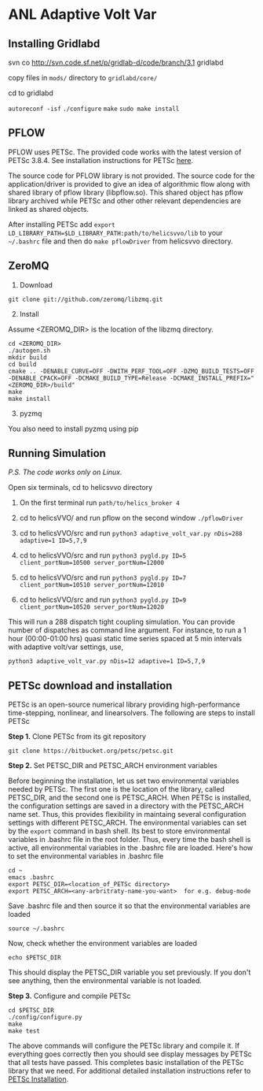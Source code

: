 ANL Adaptive Volt Var
=====================

Installing Gridlabd
-------------------

svn co http://svn.code.sf.net/p/gridlab-d/code/branch/3.1 gridlabd

copy files in `mods/` directory to `gridlabd/core/`

cd to gridlabd

`autoreconf -isf`
`./configure`
`make`
`sudo make install`

PFLOW
-----

PFLOW uses PETSc. The provided code works with the latest version of PETSc 3.8.4. See installation instructions for PETSc <a href=InstallPETSc.md>here</a>.

The source code for PFLOW library is not provided. The source code for the application/driver is provided to give an idea of algorithmic flow along with shared library of pflow library (libpflow.so). This shared object has pflow library archived while PETSc and other other relevant dependencies are linked as shared objects. 

After installing PETSc add `export LD_LIBRARY_PATH=$LD_LIBRARY_PATH:path/to/helicsvvo/lib` to your `~/.bashrc` file and then do `make pflowDriver` from helicsvvo directory.

ZeroMQ
------

1. Download

```
git clone git://github.com/zeromq/libzmq.git
```

2. Install

Assume <ZEROMQ_DIR> is the location of the libzmq directory.

```
cd <ZEROMQ_DIR>
./autogen.sh
mkdir build
cd build
cmake .. -DENABLE_CURVE=OFF -DWITH_PERF_TOOL=OFF -DZMQ_BUILD_TESTS=OFF -DENABLE_CPACK=OFF -DCMAKE_BUILD_TYPE=Release -DCMAKE_INSTALL_PREFIX="<ZEROMQ_DIR>/build"
make
make install
```

3. pyzmq

You also need to install pyzmq using pip

Running Simulation
------------------

*P.S. The code works only on Linux.*

Open six terminals, cd to helicsvvo directory

1) On the first terminal run
`path/to/helics_broker 4`

2) cd to helicsVVO/ and run pflow on the second window
`./pflowDriver`

3) cd to helicsVVO/src and run
`python3 adaptive_volt_var.py nDis=288 adaptive=1 ID=5,7,9`

4) cd to helicsVVO/src and run
`python3 pygld.py ID=5 client_portNum=10500 server_portNum=12000`

5) cd to helicsVVO/src and run
`python3 pygld.py ID=7 client_portNum=10510 server_portNum=12010`

6) cd to helicsVVO/src and run
`python3 pygld.py ID=9 client_portNum=10520 server_portNum=12020`

This will run a 288 dispatch tight coupling simulation. You can provide number of dispatches as command line argument. For instance, to run a 1 hour (00:00-01:00 hrs) quasi static time series spaced at 5 min intervals  with adaptive volt/var settings, use,

`python3 adaptive_volt_var.py nDis=12 adaptive=1 ID=5,7,9`

PETSc download and installation
-------------------------------

PETSc is an open-source numerical library providing high-performance time-stepping, nonlinear, and linearsolvers. The following are steps to install PETSc

<b>Step 1.</b> Clone PETSc from its git repository
```
git clone https://bitbucket.org/petsc/petsc.git
```

<b>Step 2.</b> Set PETSC_DIR and PETSC_ARCH environment variables

Before beginning the installation, let us set two environmental variables needed by PETSc. The first one is the location of the library, called PETSC_DIR, and the second one is PETSC_ARCH. When PETSc is installed, the configuration settings are saved in a directory with the PETSC_ARCH name set. Thus, this provides flexibility in maintaing several configuration settings with different PETSC_ARCH. The environmental variables can set by the ```export``` command in bash shell. Its best to store environmental variables in .bashrc file in the root folder. Thus, every time the bash shell is active, all environmental variables in the .bashrc file are loaded. Here's how to set the environmental variables in .bashrc file

``` 
cd ~
emacs .bashrc
export PETSC_DIR=<location_of_PETSc directory>
export PETSC_ARCH=<any-arbritraty-name-you-want>  for e.g. debug-mode
```
Save .bashrc file and then source it so that the environmental variables are loaded
```
source ~/.bashrc
```
Now, check whether the environment variables are loaded
```
echo $PETSC_DIR
```
This should display the PETSC_DIR variable you set previously. If you don't see anything, then the environmental variable is not loaded.

<b>Step 3.</b> Configure and compile PETSc
```
cd $PETSC_DIR
./config/configure.py
make
make test
```
The above commands will configure the PETSc library and compile it. If everything goes correctly then you should see display messages by PETSc that all tests have passed. 
This completes basic installation of the PETSc library that we need. For additional detailed installation instructions refer to <a href="https://www.mcs.anl.gov/petsc/documentation/installation.html">PETSc Installation</a>.
